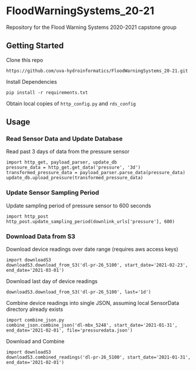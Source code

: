 # FloodWarningSystems_20-21
Repository for the Flood Warning Systems 2020-2021 capstone group

## Getting Started
Clone this repo 
```
https://github.com/uva-hydroinformatics/FloodWarningSystems_20-21.git
```
Install Dependencies
```
pip install -r requirements.txt
```
Obtain local copies of `http_config.py` and `rds_config`

## Usage

### Read Sensor Data and Update Database
Read past 3 days of data from the pressure sensor
```
import http_get, payload_parser, update_db
pressure_data = http_get.get_data('pressure', '3d')  
transformed_pressure_data = payload_parser.parse_data(pressure_data)
update_db.upload_pressure(transformed_pressure_data)
```

### Update Sensor Sampling Period
Update sampling period of pressure sensor to 600 seconds
```
import http_post
http_post.update_sampling_period(downlink_urls['pressure'], 600)
```

### Download Data from S3
Download device readings over date range (requires aws access keys)
```
import downloadS3
downloadS3.download_from_S3('dl-pr-26_5100', start_date='2021-02-23', end_date='2021-03-01')
```
Download last day of device readings
```
downloadS3.download_from_S3('dl-pr-26_5100', last='1d')
```
Combine device readings into single JSON, assuming local SensorData directory already exists
```
import combine_json.py
combine_json.combine_json('dl-mbx_5248', start_date='2021-01-31', end_date='2021-02-01', file='pressuredata.json')
```

Download and Combine
```
import downloadS3
downloadS3.combined_readings('dl-pr-26_5100', start_date='2021-01-31', end_date='2021-02-01')
```